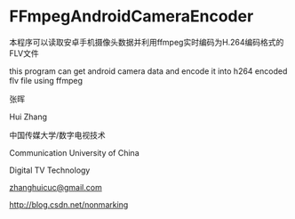 # FFmpegAndroidCameraEncoder
本程序可以读取安卓手机摄像头数据并利用ffmpeg实时编码为H.264编码格式的FLV文件

this program can get android camera data and encode it into h264 encoded flv file using ffmpeg

张晖

Hui Zhang

中国传媒大学/数字电视技术

Communication University of China

Digital TV Technology

zhanghuicuc@gmail.com

http://blog.csdn.net/nonmarking
